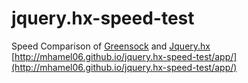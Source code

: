 jquery.hx-speed-test
====================

Speed Comparison of [Greensock](http://www.greensock.com/gsap-js/) and [Jquery.hx](https://github.com/elnarddogg/jquery.hx)
[http://mhamel06.github.io/jquery.hx-speed-test/app/](http://mhamel06.github.io/jquery.hx-speed-test/app/)
